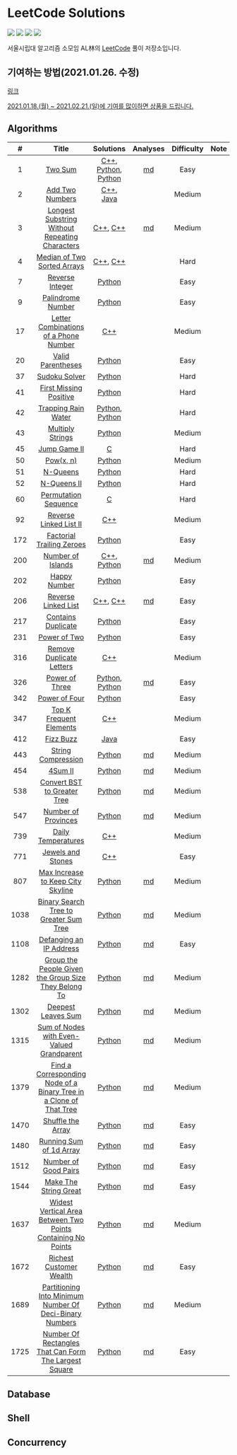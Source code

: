 # LeetCode Solutions
![](https://img.shields.io/badge/>-LeetCode-orange.svg)
![](https://img.shields.io/badge/language-C++-blue.svg)
![](https://img.shields.io/badge/language-Python-green.svg)
![](https://img.shields.io/badge/language-Java-red.svg)

서울시립대 알고리즘 소모임 AL林의 [LeetCode](https://leetcode.com/) 풀이 저장소입니다.



## 기여하는 방법(2021.01.26. 수정)

[링크](HowToContribute.md)

[2021.01.18.(월) ~ 2021.02.21.(일)에 기여를 많이하면 상품을 드립니다.](https://www.notion.so/AL-LeetCode-8abcfca9056e472cb65316683b15bc34)



## Algorithms
|  #   |                            Title                             |                          Solutions                           |                 Analyses                 | Difficulty | Note |
| :--: | :----------------------------------------------------------: | :----------------------------------------------------------: | :--------------------------------------: | :--------: | :--: |
|  1   |       [Two Sum](https://leetcode.com/problems/two-sum)       | [C++](solutions/1/1.cpp), [Python](solutions/1/1-fivestar1103.py), [Python](solutions/1/1.py) |          [md](solutions/1/1.md)          |    Easy    |      |
|  2   | [Add Two Numbers](https://leetcode.com/problems/add-two-numbers) |              [C++](solutions/2/2-gusrb3164.cpp), [Java](solutions/2/2-moran991231.java)              |                                          |   Medium   |      |
|  3   | [Longest Substring Without Repeating Characters](https://leetcode.com/problems/longest-substring-without-repeating-characters) | [C++](solutions/3/3-gusrb3164.cpp), [C++](solutions/3/3.cpp) |          [md](solutions/3/3.md)          |   Medium   |      |
|  4   | [Median of Two Sorted Arrays](https://leetcode.com/problems/median-of-two-sorted-arrays) | [C++](solutions/4/4-gusrb3164.cpp), [C++](solutions/4/4.cpp) |                                          |    Hard    |      |
|  7   | [Reverse Integer](https://leetcode.com/problems/reverse-integer) |                  [Python](solutions/7/7.py)                  |                                          |    Easy    |      |
|  9   | [Palindrome Number](https://leetcode.com/problems/palindrome-number) |                  [Python](solutions/9/9.py)                  |                                          |    Easy    |      |
|  17  | [Letter Combinations of a Phone Number](https://leetcode.com/problems/letter-combinations-of-a-phone-number) |             [C++](solutions/17/17-gusrb3164.cpp)             |                                          |   Medium   |      |
|  20  | [Valid Parentheses](https://leetcode.com/problems/valid-parentheses) |             [Python](solutions/20/20-mulmuri.py)             |                                          |    Easy    |      |
|  37  | [Sudoku Solver](https://leetcode.com/problems/sudoku-solver) |          [Python](solutions/37/37-fivestar1103.py)           |                                          |    Hard    |      |
|  41  | [First Missing Positive](https://leetcode.com/problems/first-missing-positive) |          [Python](solutions/41/41-fivestar1103.py)           |                                          |    Hard    |      |
|  42  | [Trapping Rain Water](https://leetcode.com/problems/trapping-rain-water) | [Python](solutions/42/42-fivestar1103.py), [Python](solutions/42/42-gusrb3164.py) |                                          |    Hard    |      |
|  43  | [Multiply Strings](https://leetcode.com/problems/multiply-strings) |                 [Python](solutions/43/43.py)                 |                                          |   Medium   |      |
|  45  |  [Jump Game II](https://leetcode.com/problems/jump-game-ii)  |             [C](solutions/45/45-fivestar1103.c)              |                                          |    Hard    |      |
|  50  |      [Pow(x, n)](https://leetcode.com/problems/powx-n)       |                 [Python](solutions/50/50.py)                 |                                          |   Medium   |      |
|  51  |      [N-Queens](https://leetcode.com/problems/n-queens)      |          [Python](solutions/51/51-fivestar1103.py)           |                                          |    Hard    |      |
|  52  |   [N-Queens II](https://leetcode.com/problems/n-queens-ii)   |          [Python](solutions/52/52-fivestar1103.py)           |                                          |    Hard    |      |
|  60  | [Permutation Sequence](https://leetcode.com/problems/permutation-sequence) |             [C](solutions/60/60-fivestar1103.c)              |                                          |    Hard    |      |
|  92  | [Reverse Linked List II](https://leetcode.com/problems/reverse-linked-list-ii) |             [C++](solutions/92/92-gusrb3164.cpp)             |                                          |   Medium   |      |
| 172  | [Factorial Trailing Zeroes](https://leetcode.com/problems/factorial-trailing-zeroes) |                [Python](solutions/172/172.py)                |                                          |    Easy    |      |
| 200  | [Number of Islands](https://leetcode.com/problems/number-of-islands) | [C++](solutions/200/200-gusrb3164.cpp), [Python](solutions/200/200-yongjoonseo.py) |  [md](solutions/200/200-yongjoonseo.md)  |   Medium   |      |
| 202  |  [Happy Number](https://leetcode.com/problems/happy-number)  |                [Python](solutions/202/202.py)                |                                          |    Easy    |      |
| 206  | [Reverse Linked List](https://leetcode.com/problems/reverse-linked-list) | [C++](solutions/206/206(1)-gusrb3164.cpp), [C++](solutions/206/206(2)-gusrb3164.cpp) |   [md](solutions/206/206-gusrb3164.md)   |    Easy    |      |
| 217  | [Contains Duplicate](https://leetcode.com/problems/contains-duplicate) |                [Python](solutions/217/217.py)                |                                          |    Easy    |      |
| 231  |  [Power of Two](https://leetcode.com/problems/power-of-two)  |                [Python](solutions/231/231.py)                |                                          |    Easy    |      |
| 316  | [Remove Duplicate Letters](https://leetcode.com/problems/remove-duplicate-letters) |            [C++](solutions/316/316-gusrb3164.cpp)            |                                          |   Medium   |      |
| 326  | [Power of Three](https://leetcode.com/problems/power-of-three) | [Python](solutions/326/326-yongjoonseo.py), [Python](solutions/326/326.py) |  [md](solutions/326/326-yongjoonseo.md)  |    Easy    |      |
| 342  | [Power of Four](https://leetcode.com/problems/power-of-four) |                [Python](solutions/342/342.py)                |                                          |    Easy    |      |
| 347  | [Top K Frequent Elements](https://leetcode.com/problems/top-k-frequent-elements) |            [C++](solutions/347/347-gusrb3164.cpp)            |                                          |   Medium   |      |
| 412  |     [Fizz Buzz](https://leetcode.com/problems/fizz-buzz)     |            [Java](solutions/412/412-iknoom.java)             |                                          |    Easy    |      |
| 443  | [String Compression](https://leetcode.com/problems/string-compression) |          [Python](solutions/443/443-yongjoonseo.py)          |  [md](solutions/443/443-yongjoonseo.md)  |   Medium   |      |
| 454  |       [4Sum II](https://leetcode.com/problems/4sum-ii)       |            [Python](solutions/454/454-mulmuri.py)            |    [md](solutions/454/454-mulmuri.md)    |   Medium   |      |
| 538  |       [Convert BST to Greater Tree](https://leetcode.com/problems/convert-bst-to-greater-tree/)       |            [Python](solutions/538/538-kir3i.py)            |    [md](solutions/538/538-kir3i.md)    |   Medium   |      |
| 547  | [Number of Provinces](https://leetcode.com/problems/number-of-provinces) |          [Python](solutions/547/547-yongjoonseo.py)          |  [md](solutions/547/547-yongjoonseo.md)  |   Medium   |      |
| 739  | [Daily Temperatures](https://leetcode.com/problems/daily-temperatures) |            [C++](solutions/739/739-gusrb3164.cpp)            |                                          |   Medium   |      |
| 771  | [Jewels and Stones](https://leetcode.com/problems/jewels-and-stones) |            [C++](solutions/771/771-gusrb3164.cpp)            |                                          |    Easy    |      |
| 807  | [Max Increase to Keep City Skyline](https://leetcode.com/problems/max-increase-to-keep-city-skyline) |             [Python](solutions/807/807-kir3i.py)             |     [md](solutions/807/807-kir3i.md)     |   Medium   |      |
| 1038 | [Binary Search Tree to Greater Sum Tree](https://leetcode.com/problems/binary-search-tree-to-greater-sum-tree/) |             [Python](solutions/1038/1038-kir3i.py)             |     [md](solutions/1038/1038-kir3i.md)     |   Medium   |      |
| 1108 | [Defanging an IP Address](https://leetcode.com/problems/defanging-an-ip-address) |            [Python](solutions/1108/1108-kir3i.py)            |    [md](solutions/1108/1108-kir3i.md)    |    Easy    |      |
| 1282 | [Group the People Given the Group Size They Belong To](https://leetcode.com/problems/group-the-people-given-the-group-size-they-belong-to) |            [Python](solutions/1282/1282-kir3i.py)            |    [md](solutions/1282/1282-kir3i.md)    |   Medium   |      |
| 1302 | [Deepest Leaves Sum](https://leetcode.com/problems/deepest-leaves-sum/) |            [Python](solutions/1302/1302-kir3i.py)            |    [md](solutions/1302/1302-kir3i.md)    |   Medium   |      |
| 1315 | [Sum of Nodes with Even-Valued Grandparent](https://leetcode.com/problems/sum-of-nodes-with-even-valued-grandparent/) |            [Python](solutions/1315/1315-kir3i.py)            |    [md](solutions/1315/1315-kir3i.md)    |   Medium   |      |
| 1379 | [Find a Corresponding Node of a Binary Tree in a Clone of That Tree](https://leetcode.com/problems/find-a-corresponding-node-of-a-binary-tree-in-a-clone-of-that-tree) |            [Python](solutions/1379/1379-kir3i.py)            |    [md](solutions/1379/1379-kir3i.md)    |   Medium   |      |
| 1470 | [Shuffle the Array](https://leetcode.com/problems/shuffle-the-array) |            [Python](solutions/1470/1470-kir3i.py)            |    [md](solutions/1470/1470-kir3i.md)    |    Easy    |      |
| 1480 | [Running Sum of 1d Array](https://leetcode.com/problems/running-sum-of-1d-array) |            [Python](solutions/1480/1480-kir3i.py)            |    [md](solutions/1480/1480-kir3i.md)    |    Easy    |      |
| 1512 | [Number of Good Pairs](https://leetcode.com/problems/number-of-good-pairs) |            [Python](solutions/1512/1512-kir3i.py)            |    [md](solutions/1512/1512-kir3i.md)    |    Easy    |      |
| 1544 | [Make The String Great](https://leetcode.com/problems/make-the-string-great) |         [Python](solutions/1544/1544-yongjoonseo.py)         | [md](solutions/1544/1544-yongjoonseo.md) |    Easy    |      |
| 1637 | [Widest Vertical Area Between Two Points Containing No Points](https://leetcode.com/problems/widest-vertical-area-between-two-points-containing-no-points/) |         [Python](solutions/1637/1637-kir3i.py)         | [md](solutions/1637/1637-kir3i.md) |    Medium    |      |
| 1672 | [Richest Customer Wealth](https://leetcode.com/problems/richest-customer-wealth) |            [Python](solutions/1672/1672-kir3i.py)            |    [md](solutions/1672/1672-kir3i.md)    |    Easy    |      |
| 1689 | [Partitioning Into Minimum Number Of Deci-Binary Numbers](https://leetcode.com/problems/partitioning-into-minimum-number-of-deci-binary-numbers) |            [Python](solutions/1689/1689-kir3i.py)            |    [md](solutions/1689/1689-kir3i.md)    |   Medium   |      |
| 1725 | [Number Of Rectangles That Can Form The Largest Square](https://leetcode.com/problems/number-of-rectangles-that-can-form-the-largest-square) |         [Python](solutions/1725/1725-yongjoonseo.py)         | [md](solutions/1725/1725-yongjoonseo.md) |    Easy    |      |

## Database

## Shell

## Concurrency

